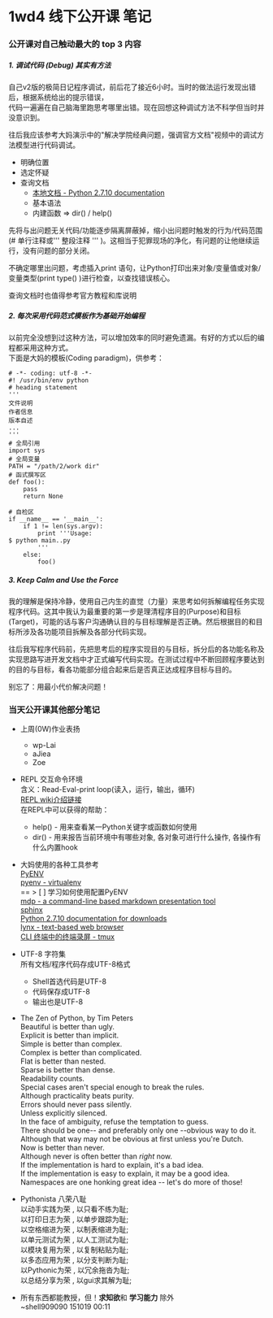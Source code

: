 ﻿# 1wd4 线下公开课 笔记

### 公开课对自己触动最大的 top 3 内容  

##### 1. 调试代码 (Debug) 其实有方法  

自己v2版的极简日记程序调试，前后花了接近6小时。当时的做法运行发现出错后，根据系统给出的提示错误，  
代码一遍遍在自己脑海里跑思考哪里出错。现在回想这种调试方法不科学但当时并没意识到。 

往后我应该参考大妈演示中的"解决学院经典问题，强调官方文档"视频中的调试方法模型进行代码调试。

* 明确位置
* 选定怀疑
* 查询文档
    * [本地文档 - Python 2.7.10 documentation](https://docs.python.org/2/download.html)  
    * 基本语法  
    * 内建函数 => dir() / help()  

先将与出问题无关代码/功能逐步隔离屏蔽掉，缩小出问题时触发的行为/代码范围(# 单行注释或''' 整段注释 ''' )。这相当于犯罪现场的净化，有问题的让他继续运行，没有问题的部分关闭。  

不确定哪里出问题，考虑插入print 语句，让Python打印出来对象/变量值或对象/变量类型(print type() )进行检查，以查找错误核心。  

查询文档时也值得参考官方教程和库说明


##### 2. 每次采用代码范式模板作为基础开始编程

以前完全没想到过这种方法，可以增加效率的同时避免遗漏。有好的方式以后的编程都采用这种方式。  
下面是大妈的模板(Coding paradigm)，供参考：
```
# -*- coding: utf-8 -*-
#! /usr/bin/env python
# heading statement
'''
文件说明
作者信息
版本自述
...
'''
# 全局引用
import sys
# 全局变量
PATH = "/path/2/work dir"
# 函式撰写区
def foo():
    pass
    return None

# 自检区
if __name__ == '__main__':
    if 1 != len(sys.argv):
        print '''Usage:
$ python main..py
        '''
    else:
        foo()

```

##### 3. Keep Calm and Use the Force  

我的理解是保持冷静，使用自己内生的直觉（力量）来思考如何拆解编程任务实现程序代码。这其中我认为最重要的第一步是理清程序目的(Purpose)和目标(Target)，可能的话与客户沟通确认目的与目标理解是否正确。然后根据目的和目标所涉及各功能项目拆解及各部分代码实现。

往后我写程序代码前，先把思考后的程序实现目的与目标，拆分后的各功能名称及实现思路写进开发文档中才正式编写代码实现。在测试过程中不断回顾程序要达到的目的与目标，看各功能部分组合起来后是否真正达成程序目标与目的。  

别忘了：用最小代价解决问题！

### 当天公开课其他部分笔记

* 上周(0W)作业表扬  

    * wp-Lai  
    * aJiea  
    * Zoe   

* REPL 交互命令环境  
含义：Read-Eval-print loop(读入，运行，输出，循环)  
[REPL wiki介绍链接](https://en.wikipedia.org/wiki/Read%E2%80%93eval%E2%80%93print_loop)  
  在REPL中可以获得的帮助：  
    * help() - 用来查看某一Python关键字或函数如何使用  
    * dir() - 用来报告当前环境中有哪些对象, 各对象可进行什么操作,   各操作有什么内置hook  

* 大妈使用的各种工具参考  
[PyENV](https://github.com/yyuu/pyenv)  
[pyenv - virtualenv](https://github.com/yyuu/pyenv-virtualenv)  
== > [  ] 学习如何使用配置PyENV  
[mdp - a command-line based markdown presentation tool](https://github.com/visit1985/mdp)  
[sphinx](http://sphinxsearch.com/)  
[Python 2.7.10 documentation for downloads](https://docs.python.org/2/download.html)  
[lynx - text-based web browser](http://lynx.invisible-island.net/)  
[CLI 终端中的终端录屏 - tmux](https://en.wikipedia.org/wiki/Tmux)  

* UTF-8 字符集  
所有文档/程序代码存成UTF-8格式  
    * Shell首选代码是UTF-8  
    * 代码保存成UTF-8  
    * 输出也是UTF-8  

* The Zen of Python, by Tim Peters  
Beautiful is better than ugly.  
Explicit is better than implicit.  
Simple is better than complex.  
Complex is better than complicated.  
Flat is better than nested.  
Sparse is better than dense.  
Readability counts.  
Special cases aren't special enough to break the rules.  
Although practicality beats purity.  
Errors should never pass silently.  
Unless explicitly silenced.  
In the face of ambiguity, refuse the temptation to guess.  
There should be one-- and preferably only one --obvious way to do it.  
Although that way may not be obvious at first unless you're Dutch.  
Now is better than never.  
Although never is often better than *right* now.  
If the implementation is hard to explain, it's a bad idea.  
If the implementation is easy to explain, it may be a good idea.  
Namespaces are one honking great idea -- let's do more of those!  
  
* Pythonista 八荣八耻  
以动手实践为荣 , 以只看不练为耻;  
以打印日志为荣 , 以单步跟踪为耻;  
以空格缩进为荣 , 以制表缩进为耻;  
以单元测试为荣 , 以人工测试为耻;  
以模块复用为荣 , 以复制粘贴为耻;  
以多态应用为荣 , 以分支判断为耻;  
以Pythonic为荣 , 以冗余拖沓为耻;  
以总结分享为荣 , 以gui求其解为耻;  

* 所有东西都能教授，但！**求知欲**和 **学习能力** 除外  
~shell909090 151019 00:11